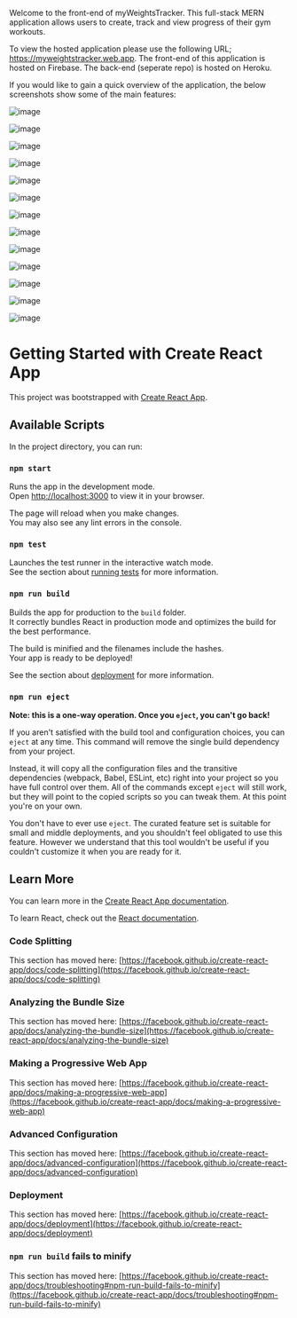 Welcome to the front-end of myWeightsTracker. This full-stack MERN application allows users to create, track and view progress of their gym workouts.

To view the hosted application please use the following URL; https://myweightstracker.web.app. The front-end of this application is hosted on Firebase. The back-end (seperate repo) is hosted on Heroku. 

If you would like to gain a quick overview of the application, the below screenshots show some of the main features:

![image](https://user-images.githubusercontent.com/99369057/214873409-8e663b60-dfc9-4bf0-a1dc-d7383b69d139.png)

![image](https://user-images.githubusercontent.com/99369057/214873546-13813a4a-1693-4fe2-8ca2-41c8e5892c89.png)

![image](https://user-images.githubusercontent.com/99369057/214873594-6d0fa0cc-dd45-4723-8a1b-0d3bc302f1ce.png)

![image](https://user-images.githubusercontent.com/99369057/214873624-e3c631c4-0747-49ec-85e5-9b3447a5f8e1.png)

![image](https://user-images.githubusercontent.com/99369057/214873655-4c8300ba-192e-4105-b502-470947ef0d94.png)

![image](https://user-images.githubusercontent.com/99369057/214873701-0373357c-d874-4d05-b91c-bb5263b6d0ec.png)

![image](https://user-images.githubusercontent.com/99369057/214873732-718e3ce4-af4c-4232-8116-3d67c41531bb.png)

![image](https://user-images.githubusercontent.com/99369057/214873781-5f00fb3e-2ab8-492b-83dc-8751875b8e13.png)

![image](https://user-images.githubusercontent.com/99369057/214873809-99ea580f-c664-4fda-9b5d-b8d5d8b22032.png)

![image](https://user-images.githubusercontent.com/99369057/214873836-0bbc1636-d9d3-45ed-a9e6-47af29727af1.png)

![image](https://user-images.githubusercontent.com/99369057/215341977-c2160441-f914-4b78-b1c9-df471991b532.png)

![image](https://user-images.githubusercontent.com/99369057/214873973-d7fd383f-80f1-4203-89ed-904ec9348a13.png)

![image](https://user-images.githubusercontent.com/99369057/214874007-e4db1d16-b05e-4b8e-97a4-d37db0150d7d.png)

# Getting Started with Create React App

This project was bootstrapped with [Create React App](https://github.com/facebook/create-react-app).

## Available Scripts

In the project directory, you can run:

### `npm start`

Runs the app in the development mode.\
Open [http://localhost:3000](http://localhost:3000) to view it in your browser.

The page will reload when you make changes.\
You may also see any lint errors in the console.

### `npm test`

Launches the test runner in the interactive watch mode.\
See the section about [running tests](https://facebook.github.io/create-react-app/docs/running-tests) for more information.

### `npm run build`

Builds the app for production to the `build` folder.\
It correctly bundles React in production mode and optimizes the build for the best performance.

The build is minified and the filenames include the hashes.\
Your app is ready to be deployed!

See the section about [deployment](https://facebook.github.io/create-react-app/docs/deployment) for more information.

### `npm run eject`

**Note: this is a one-way operation. Once you `eject`, you can't go back!**

If you aren't satisfied with the build tool and configuration choices, you can `eject` at any time. This command will remove the single build dependency from your project.

Instead, it will copy all the configuration files and the transitive dependencies (webpack, Babel, ESLint, etc) right into your project so you have full control over them. All of the commands except `eject` will still work, but they will point to the copied scripts so you can tweak them. At this point you're on your own.

You don't have to ever use `eject`. The curated feature set is suitable for small and middle deployments, and you shouldn't feel obligated to use this feature. However we understand that this tool wouldn't be useful if you couldn't customize it when you are ready for it.

## Learn More

You can learn more in the [Create React App documentation](https://facebook.github.io/create-react-app/docs/getting-started).

To learn React, check out the [React documentation](https://reactjs.org/).

### Code Splitting

This section has moved here: [https://facebook.github.io/create-react-app/docs/code-splitting](https://facebook.github.io/create-react-app/docs/code-splitting)

### Analyzing the Bundle Size

This section has moved here: [https://facebook.github.io/create-react-app/docs/analyzing-the-bundle-size](https://facebook.github.io/create-react-app/docs/analyzing-the-bundle-size)

### Making a Progressive Web App

This section has moved here: [https://facebook.github.io/create-react-app/docs/making-a-progressive-web-app](https://facebook.github.io/create-react-app/docs/making-a-progressive-web-app)

### Advanced Configuration

This section has moved here: [https://facebook.github.io/create-react-app/docs/advanced-configuration](https://facebook.github.io/create-react-app/docs/advanced-configuration)

### Deployment

This section has moved here: [https://facebook.github.io/create-react-app/docs/deployment](https://facebook.github.io/create-react-app/docs/deployment)

### `npm run build` fails to minify

This section has moved here: [https://facebook.github.io/create-react-app/docs/troubleshooting#npm-run-build-fails-to-minify](https://facebook.github.io/create-react-app/docs/troubleshooting#npm-run-build-fails-to-minify)
